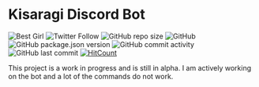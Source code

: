 # Kisaragi Discord Bot
![Best Girl](https://encrypted-tbn0.gstatic.com/images?q=tbn:ANd9GcQOYUG9u3l8feN4qP9O7yuGfFxCBVGJSaLC_zstsh3vwknFIoqf)
![Twitter Follow](https://img.shields.io/twitter/follow/tenpimusic?label=Follow&style=social)
![GitHub repo size](https://img.shields.io/github/repo-size/tenpi/kisaragi)
![GitHub](https://img.shields.io/github/license/tenpi/kisaragi)
![GitHub package.json version](https://img.shields.io/github/package-json/v/tenpi/kisaragi)
![GitHub commit activity](https://img.shields.io/github/commit-activity/w/tenpi/kisaragi)
![GitHub last commit](https://img.shields.io/github/last-commit/tenpi/kisaragi)
[![HitCount](http://hits.dwyl.io/tenpi/kisaragi.svg)](http://hits.dwyl.io/tenpi/kisaragi)

This project is a work in progress and is still in alpha. I am actively working on the bot and a lot of the commands do not work.